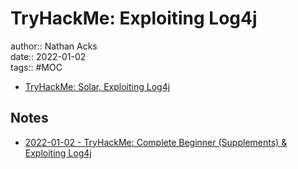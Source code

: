 # TryHackMe: Exploiting Log4j

author:: Nathan Acks  
date:: 2022-01-02  
tags:: #MOC

* [TryHackMe: Solar, Exploiting Log4j](https://tryhackme.com/room/solar)

## Notes

* [2022-01-02 - TryHackMe: Complete Beginner (Supplements) & Exploiting Log4j](../log/2022-01-02-tryhackme-complete-beginner-supplements-and-exploiting-log4j.md)
